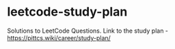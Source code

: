# leetcode-study-plan
Solutions to LeetCode Questions. Link to the study plan - https://pittcs.wiki/career/study-plan/
